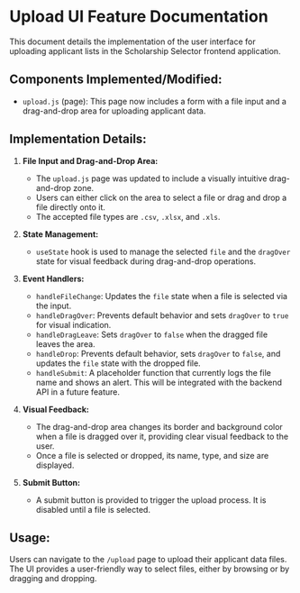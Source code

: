 # Upload UI Feature Documentation

This document details the implementation of the user interface for uploading applicant lists in the Scholarship Selector frontend application.

## Components Implemented/Modified:

- `upload.js` (page): This page now includes a form with a file input and a drag-and-drop area for uploading applicant data.

## Implementation Details:

1.  **File Input and Drag-and-Drop Area:**
    - The `upload.js` page was updated to include a visually intuitive drag-and-drop zone.
    - Users can either click on the area to select a file or drag and drop a file directly onto it.
    - The accepted file types are `.csv`, `.xlsx`, and `.xls`.

2.  **State Management:**
    - `useState` hook is used to manage the selected `file` and the `dragOver` state for visual feedback during drag-and-drop operations.

3.  **Event Handlers:**
    - `handleFileChange`: Updates the `file` state when a file is selected via the input.
    - `handleDragOver`: Prevents default behavior and sets `dragOver` to `true` for visual indication.
    - `handleDragLeave`: Sets `dragOver` to `false` when the dragged file leaves the area.
    - `handleDrop`: Prevents default behavior, sets `dragOver` to `false`, and updates the `file` state with the dropped file.
    - `handleSubmit`: A placeholder function that currently logs the file name and shows an alert. This will be integrated with the backend API in a future feature.

4.  **Visual Feedback:**
    - The drag-and-drop area changes its border and background color when a file is dragged over it, providing clear visual feedback to the user.
    - Once a file is selected or dropped, its name, type, and size are displayed.

5.  **Submit Button:**
    - A submit button is provided to trigger the upload process. It is disabled until a file is selected.

## Usage:

Users can navigate to the `/upload` page to upload their applicant data files. The UI provides a user-friendly way to select files, either by browsing or by dragging and dropping.
